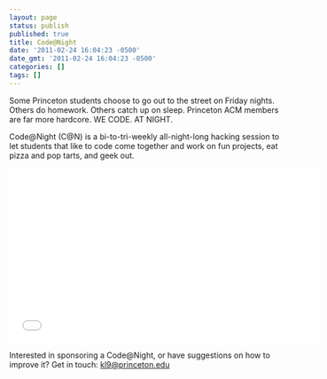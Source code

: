 ```yaml
---
layout: page
status: publish
published: true
title: Code@Night
date: '2011-02-24 16:04:23 -0500'
date_gmt: '2011-02-24 16:04:23 -0500'
categories: []
tags: []
---
```

Some Princeton students choose to go out to the street on Friday nights. Others do homework. Others catch up on sleep. Princeton ACM members are far more hardcore. WE CODE. AT NIGHT.

Code@Night (C@N) is a bi-to-tri-weekly all-night-long hacking session to let students that like to code come together and work on fun projects, eat pizza and pop tarts, and geek out.

<iframe src="//www.youtube.com/embed/7l_yY4_-QPM" height="315" width="560" allowfullscreen="" frameborder="0"></iframe>

Interested in sponsoring a Code@Night, or have suggestions on how to improve it? Get in touch: [kl9@princeton.edu](mailto:kl9@princeton.edu)